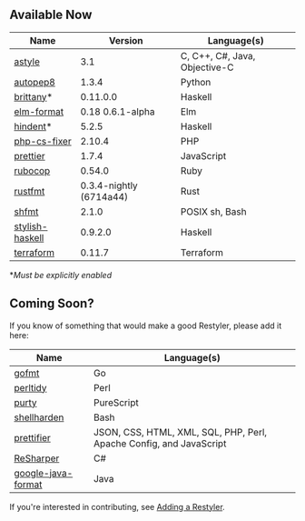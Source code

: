 ## Available Now

| Name | Version | Language(s)
| --- | --- | ---
| [astyle](http://astyle.sourceforge.net/astyle.html) | 3.1 | C, C++, C#, Java, Objective-C
| [autopep8](https://github.com/hhatto/autopep8) | 1.3.4 | Python
| [brittany](https://github.com/lspitzner/brittany)\* | 0.11.0.0 |  Haskell
| [elm-format](https://github.com/avh4/elm-format) | 0.18 0.6.1-alpha | Elm
| [hindent](https://github.com/commercialhaskell/hindent)\* | 5.2.5 | Haskell
| [php-cs-fixer](https://github.com/FriendsOfPHP/PHP-CS-Fixer) | 2.10.4 |  PHP
| [prettier](https://prettier.io/docs/en/) | 1.7.4 | JavaScript
| [rubocop](https://rubocop.readthedocs.io/en/latest/) | 0.54.0 | Ruby
| [rustfmt](https://github.com/rust-lang-nursery/rustfmt#readme) | 0.3.4-nightly (6714a44) | Rust
| [shfmt](https://github.com/mvdan/sh#shfmt) | 2.1.0 | POSIX sh, Bash
| [stylish-haskell](https://github.com/jaspervdj/stylish-haskell) | 0.9.2.0 | Haskell
| [terraform](https://www.terraform.io/docs/commands/fmt.html) | 0.11.7 | Terraform

\**Must be explicitly enabled*

## Coming Soon?

If you know of something that would make a good Restyler, please add it here:

| Name | Language(s)
| --- | ---
| [gofmt](https://golang.org/cmd/gofmt/) | Go
| [perltidy](http://perltidy.sourceforge.net/) | Perl
| [purty](https://github.com/joneshf/purty#readme) | PureScript
| [shellharden](https://github.com/anordal/shellharden) | Bash
| [prettifier](http://prettifier.net) | JSON, CSS, HTML, XML, SQL, PHP, Perl, Apache Config, and JavaScript
| [ReSharper](https://www.jetbrains.com/resharper/features/code_formatting.html) | C#
| [google-java-format](https://github.com/google/google-java-format) | Java

If you're interested in contributing, see [Adding a Restyler](https://github.com/restyled-io/restyled.io/wiki/Adding-a-Restyler).